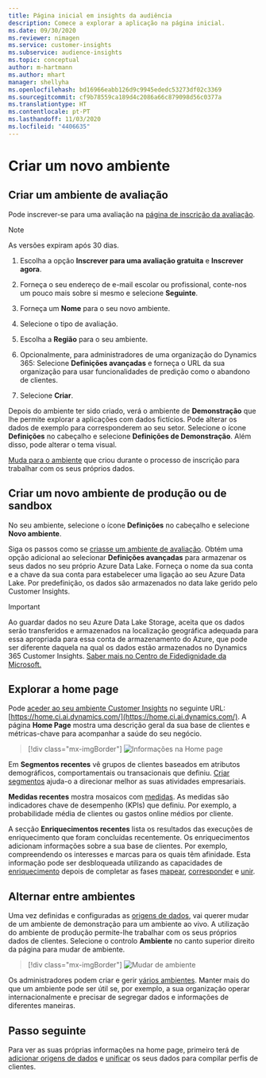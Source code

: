 ```yaml
---
title: Página inicial em insights da audiência
description: Comece a explorar a aplicação na página inicial.
ms.date: 09/30/2020
ms.reviewer: nimagen
ms.service: customer-insights
ms.subservice: audience-insights
ms.topic: conceptual
author: m-hartmann
ms.author: mhart
manager: shellyha
ms.openlocfilehash: bd16966eabb126d9c9945ededc53273df02c3369
ms.sourcegitcommit: cf9b78559ca189d4c2086a66c879098d56c0377a
ms.translationtype: HT
ms.contentlocale: pt-PT
ms.lasthandoff: 11/03/2020
ms.locfileid: "4406635"
---
```

# <a name="create-a-new-environment"></a>Criar um novo ambiente

## <a name="create-a-trial-environment"></a>Criar um ambiente de avaliação

Pode inscrever-se para uma avaliação na [página de inscrição da avaliação](https://dynamics.microsoft.com/get-started/free-trial/?appname=customerinsights). 

> [!NOTE]
> As versões expiram após 30 dias.

1. Escolha a opção **Inscrever para uma avaliação gratuita** e **Inscrever agora**.

1. Forneça o seu endereço de e-mail escolar ou profissional, conte-nos um pouco mais sobre si mesmo e selecione **Seguinte**.

1. Forneça um **Nome** para o seu novo ambiente. 

1. Selecione o tipo de avaliação.

1. Escolha a **Região** para o seu ambiente.

1. Opcionalmente, para administradores de uma organização do Dynamics 365: Selecione **Definições avançadas** e forneça o URL da sua organização para usar funcionalidades de predição como o abandono de clientes.

1. Selecione **Criar**. 

Depois do ambiente ter sido criado, verá o ambiente de **Demonstração** que lhe permite explorar a aplicações com dados fictícios. Pode alterar os dados de exemplo para corresponderem ao seu setor. Selecione o ícone **Definições** no cabeçalho e selecione **Definições de Demonstração**. Além disso, pode alterar o tema visual. 

[Muda para o ambiente](#change-between-environments) que criou durante o processo de inscrição para trabalhar com os seus próprios dados.

## <a name="create-a-new-production-or-sandbox-environment"></a>Criar um novo ambiente de produção ou de sandbox

No seu ambiente, selecione o ícone **Definições** no cabeçalho e selecione **Novo ambiente**.

Siga os passos como se [criasse um ambiente de avaliação](#create-a-trial-environment). Obtém uma opção adicional ao selecionar **Definições avançadas** para armazenar os seus dados no seu próprio Azure Data Lake. Forneça o nome da sua conta e a chave da sua conta para estabelecer uma ligação ao seu Azure Data Lake. Por predefinição, os dados são armazenados no data lake gerido pelo Customer Insights.

> [!IMPORTANT]
> Ao guardar dados no seu Azure Data Lake Storage, aceita que os dados serão transferidos e armazenados na localização geográfica adequada para essa apropriada para essa conta de armazenamento do Azure, que pode ser diferente daquela na qual os dados estão armazenados no Dynamics 365 Customer Insights. [Saber mais no Centro de Fidedignidade da Microsoft.](https://www.microsoft.com/trust-center)

## <a name="explore-the-home-page"></a>Explorar a home page

Pode [aceder ao seu ambiente Customer Insights](https://home.ci.ai.dynamics.com/) no seguinte URL: [https://home.ci.ai.dynamics.com/](https://home.ci.ai.dynamics.com/).
A página **Home Page** mostra uma descrição geral da sua base de clientes e métricas-chave para acompanhar a saúde do seu negócio.

> [!div class="mx-imgBorder"] 
> ![Informações na Home page](media/home-page-insights.png "Informações na Home page")

Em **Segmentos recentes** vê grupos de clientes baseados em atributos demográficos, comportamentais ou transacionais que definiu. [Criar segmentos](segments.md) ajuda-o a direcionar melhor as suas atividades empresariais.

**Medidas recentes** mostra mosaicos com [medidas](measures.md). As medidas são indicadores chave de desempenho (KPIs) que definiu. Por exemplo, a probabilidade média de clientes ou gastos online médios por cliente.

A secção **Enriquecimentos recentes** lista os resultados das execuções de enriquecimento que foram concluídas recentemente. Os enriquecimentos adicionam informações sobre a sua base de clientes. Por exemplo, compreendendo os interesses e marcas para os quais têm afinidade. Esta informação pode ser desbloqueada utilizando as capacidades de [enriquecimento](enrichment-microsoft-graph.md) depois de completar as fases [mapear](map-entities.md), [corresponder](match-entities.md) e [unir](merge-entities.md).

## <a name="change-between-environments"></a>Alternar entre ambientes

Uma vez definidas e configuradas as [origens de dados](data-sources.md), vai querer mudar de um ambiente de demonstração para um ambiente ao vivo. A utilização do ambiente de produção permite-lhe trabalhar com os seus próprios dados de clientes. Selecione o controlo **Ambiente** no canto superior direito da página para mudar de ambiente.

> [!div class="mx-imgBorder"] 
> ![Mudar de ambiente](media/home-page-environment-switcher.png "Mudar de ambiente")

Os administradores podem criar e gerir [vários ambientes](manage-environments.md). Manter mais do que um ambiente pode ser útil se, por exemplo, a sua organização operar internacionalmente e precisar de segregar dados e informações de diferentes maneiras.

## <a name="next-step"></a>Passo seguinte

Para ver as suas próprias informações na home page, primeiro terá de [adicionar origens de dados](data-sources.md) e [unificar](data-unification.md) os seus dados para compilar perfis de clientes.
